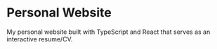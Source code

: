# Personal Website

My personal website built with TypeScript and React that serves as an interactive resume/CV.

